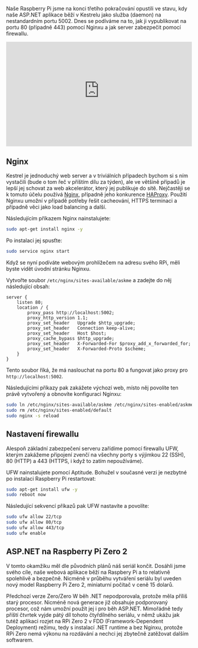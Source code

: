 <!-- dcterms:title = ASP.NET na Raspberry Pi: Publikace pomocí Nginxu a nastavení firewallu -->
<!-- dcterms:abstract = Čtvrtý díl seriálu o ASP.NET na Raspberry Pi se zabývá instalací a konfigurací Nginxu jako reverzní proxy pro publikaci a základním nastavením firewallu. -->
<!-- dcterms:creator = Michal Altair Valášek -->
<!-- x4w:pictureUrl = /perex-pictures/20211104-dotnet-raspi-4.jpg -->
<!-- x4w:pictureWidth = 150 -->
<!-- x4w:pictureHeight = 150 -->
<!-- x4w:coverUrl = /cover-pictures/20211104-dotnet-raspi-4.jpg -->
<!-- x4w:coverCredits =  Karminski-牙医 via Unsplash.com -->
<!-- x4w:category = Z-TECH -->
<!-- x4w:category = IT -->
<!-- x4w:serial = ASP.NET na Raspberry Pi -->
<!-- dcterms:date = 2021-11-04 -->

Naše Raspberry Pi jsme na konci třetího pokračování opustili ve stavu, kdy naše ASP.NET aplikace běží v Kestrelu jako služba (daemon) na nestandardním portu 5002. Dnes se podíváme na to, jak ji vypublikovat na portu 80 (případně 443) pomocí Nginxu a jak server zabezpečit pomocí firewallu.

<div style="position:relative;padding-top:56.25%;">
  <iframe src="https://www.youtube-nocookie.com/embed/VI_EcSLnATs" frameborder="0" allowfullscreen allow="accelerometer; autoplay; encrypted-media; gyroscope; picture-in-picture" style="position:absolute;top:0;left:0;width:100%;height:100%;"></iframe>
</div>

## Nginx

Kestrel je jednoduchý web server a v triviálních případech bychom si s ním vystačili (bude o tom řeč v příštím dílu za týden), ale ve většině případů je lepší jej schovat za web akcelerátor, který jej publikuje do sítě. Nejčastěji se k tomuto účelu používá [Nginx](https://www.nginx.org), případně jeho konkurence [HAProxy](https://www.haproxy.org/). Použití Nginxu umožní v případě potřeby řešit cacheování, HTTPS terminaci a případně věci jako load balancing a další.

Následujícím příkazem Nginx nainstalujete:

```bash
sudo apt-get install nginx -y
```

Po instalaci jej spusťte:

```bash
sudo service nginx start
```
Když se nyní podíváte webovým prohlížečem na adresu svého RPi, měli byste vidět úvodní stránku Nginxu.

Vytvořte soubor `/etc/nginx/sites-available/askme` a zadejte do něj následující obsah:

```nginx
server {
    listen 80;
    location / {
        proxy_pass http://localhost:5002;
        proxy_http_version 1.1;
        proxy_set_header   Upgrade $http_upgrade;
        proxy_set_header   Connection keep-alive;
        proxy_set_header   Host $host;
        proxy_cache_bypass $http_upgrade;
        proxy_set_header   X-Forwarded-For $proxy_add_x_forwarded_for;
        proxy_set_header   X-Forwarded-Proto $scheme;
    }
}
```

Tento soubor říká, že má naslouchat na portu 80 a fungovat jako proxy pro `http://localhost:5002`. 

Následujícími příkazy pak zakážete výchozí web, místo něj povolíte ten právě vytvořený a obnovíte konfiguraci Nginxu:

```bash
sudo ln /etc/nginx/sites-available/askme /etc/nginx/sites-enabled/askme
sudo rm /etc/nginx/sites-enabled/default
sudo nginx -s reload
```

## Nastavení firewallu

Alespoň základní zabezpečení serveru zařídíme pomocí firewallu UFW, kterým zakážeme připojení zvenčí na všechny porty s výjimkou 22 (SSH), 80 (HTTP) a 443 (HTTPS, i když to zatím nepoužíváme).

UFW nainstalujete pomocí Aptitude. Bohužel v současné verzi je nezbytné po instalaci Raspberry Pi restartovat:

```bash
sudo apt-get install ufw -y
sudo reboot now
```

Následující sekvencí příkazů pak UFW nastavíte a povolíte:

```bash
sudo ufw allow 22/tcp
sudo ufw allow 80/tcp
sudo ufw allow 443/tcp
sudo ufw enable
```

## ASP.NET na Raspberry Pi Zero 2

V tomto okamžiku měl dle původních plánů náš seriál končit. Dosáhli jsme svého cíle, naše webová aplikace běží na Raspbery Pi a to relativně spolehlivě a bezpečně. Nicméně v průběhu vytváření seriálu byl uveden nový model Raspberry Pi Zero 2, miniaturní počítač v ceně 15 dolarů.

Předchozí verze Zero/Zero W běh .NET nepodporovala, protože měla příliš starý procesor. Nicméně nová generace již obsahuje podporovaný procesor, což nám umožní použít jej i pro běh ASP.NET. Mimořádně tedy příští čtvrtek vyjde pátý díl tohoto čtyřdílného seriálu, v němž ukážu jak tutéž aplikaci rozjet na RPi Zero 2 v FDD (Framework-Dependent Deployment) režimu, tedy s instalací .NET runtime a bez Nginxu, protože RPi Zero nemá výkonu na rozdávání a nechci jej zbytečně zatěžovat dalším softwarem.